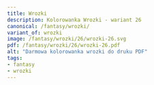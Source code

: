 ```yaml
---
title: Wrozki
description: Kolorowanka Wrozki - wariant 26
canonical: /fantasy/wrozki/
variant_of: wrozki
image: /fantasy/wrozki/26/wrozki-26.svg
pdf: /fantasy/wrozki/26/wrozki-26.pdf
alt: "Darmowa kolorowanka wrozki do druku PDF"
tags:
- fantasy
- wrozki
---
```

